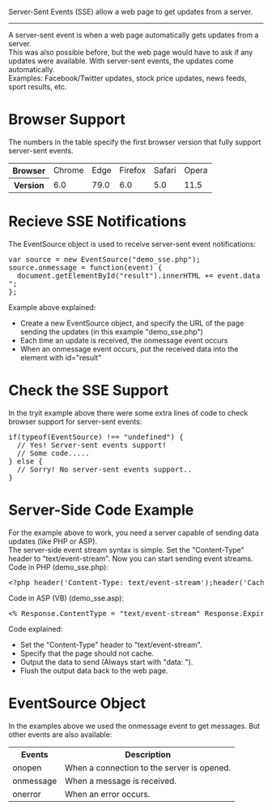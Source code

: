 Server-Sent Events (SSE) allow a web page to get updates from a server.
<hr>
A server-sent event is when a web page automatically gets updates from a server.
<br>
This was also possible before, but the web page would have to ask if any updates were available. With server-sent events, the updates come automatically.
<br>
Examples: Facebook/Twitter updates, stock price updates, news feeds, sport results, etc.
<h1>Browser Support</h1>
The numbers in the table specify the first browser version that fully support server-sent events.
<table class="ws-table-all notranslate">
  <tr>
    <th>Browser</th>
    <td>Chrome</td>
    <td>Edge</td>
    <td>Firefox</td>
    <td>Safari</td>
    <td>Opera</td>
  </tr>
  <tr>
    <th>Version</th>
    <td>6.0</td>
    <td>79.0</td>
    <td>6.0</td>
    <td>5.0</td>
    <td>11.5</td>
  </tr>
</table>
<h1>Recieve SSE Notifications</h1>
The EventSource object is used to receive server-sent event notifications:
<pre>
var source = new EventSource("demo_sse.php");
source.onmessage = function(event) {
  document.getElementById("result").innerHTML += event.data + "<br>";
};
</pre>
Example above explained:
<ul>
  <li>Create a new EventSource object, and specify the URL of the page sending the updates (in this example "demo_sse.php")</li>
  <li>Each time an update is received, the onmessage event occurs</li>
  <li>When an onmessage event occurs, put the received data into the element with id="result"</li>
</ul>
<h1>Check the SSE Support</h1>
In the tryit example above there were some extra lines of code to check browser support for server-sent events:
<pre>
if(typeof(EventSource) !== "undefined") {
  // Yes! Server-sent events support!
  // Some code.....
} else {
  // Sorry! No server-sent events support..
}
</pre>
<h1>Server-Side Code Example</h1>
For the example above to work, you need a server capable of sending data updates (like PHP or ASP).
<br>
The server-side event stream syntax is simple. Set the "Content-Type" header to "text/event-stream". Now you can start sending event streams.
<br>
Code in PHP (demo_sse.php):
<pre>&lt;?php header('Content-Type: text/event-stream');header('Cache-Control: no-cache');$time = date('r');echo "data: The server time is: {$time}\n\n";flush();?&gt;</pre>
Code in ASP (VB) (demo_sse.asp):
<pre>&lt;% Response.ContentType = "text/event-stream" Response.Expires = -1 Response.Write("data: The server time is: " & now()) Response.Flush() %&gt;</pre>
Code explained:
<ul>
  <li>Set the "Content-Type" header to "text/event-stream".</li>
  <li>Specify that the page should not cache.</li>
  <li>Output the data to send (Always start with "data: ").</li>
  <li>Flush the output data back to the web page.</li>
</ul>
<h1>EventSource Object</h1>
In the examples above we used the onmessage event to get messages. But other events are also available:
<table class="ws-table-all notranslate">
  <tr>
    <th>Events</th>
    <th>Description</th>
  </tr>
  <tr>
    <td>onopen</td>
    <td>When a connection to the server is opened.</td>
  </tr>
  <tr>
    <td>onmessage</td>
    <td>When a message is received.</td>
  </tr>
  <tr>
    <td>onerror</td>
    <td>When an error occurs.</td>
  </tr>
</table>

